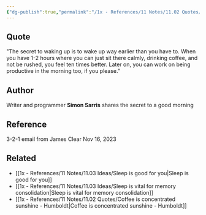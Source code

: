 ```yaml
---
{"dg-publish":true,"permalink":"/1x - References/11 Notes/11.02 Quotes/The secret to waking up is to wake up way earlier than you have to - Simon Sarris/","title":"The secret to waking up is to wake up way earlier than you have to - Simon Sarris","noteIcon":"","created":"2023-11-17T19:57:28.000+03:00","updated":"2024-02-14T20:18:37.382+03:00"}
---
```



## Quote
"The secret to waking up is to wake up way earlier than you have to. When you have 1-2 hours where you can just sit there calmly, drinking coffee, and not be rushed, you feel ten times better. Later on, you can work on being productive in the morning too, if you please."

## Author
Writer and programmer **Simon Sarris** shares the secret to a good morning

## Reference
3-2-1 email from James Clear Nov 16, 2023

## Related
- [[1x - References/11 Notes/11.03 Ideas/Sleep is good for you\|Sleep is good for you]]
- [[1x - References/11 Notes/11.03 Ideas/Sleep is vital for memory consolidation\|Sleep is vital for memory consolidation]]
- [[1x - References/11 Notes/11.02 Quotes/Coffee is concentrated sunshine - Humboldt\|Coffee is concentrated sunshine - Humboldt]]
